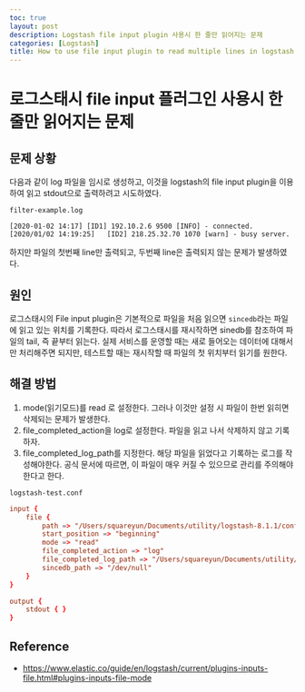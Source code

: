 ```yaml
---
toc: true
layout: post
description: Logstash file input plugin 사용시 한 줄만 읽어지는 문제
categories: [Logstash]
title: How to use file input plugin to read multiple lines in logstash.
---
```


# 로그스태시 file input 플러그인 사용시 한 줄만 읽어지는 문제

## 문제 상황

다음과 같이 log 파일을 임시로 생성하고, 이것을 logstash의 file input plugin을 이용하여 읽고 stdout으로 출력하려고 시도하였다.

`filter-example.log`

```log
[2020-01-02 14:17] [ID1] 192.10.2.6 9500 [INFO] - connected.
[2020/01/02 14:19:25]   [ID2] 218.25.32.70 1070 [warn] - busy server.
```

하지만 파일의 첫번째 line만 출력되고, 두번째 line은 출력되지 않는 문제가 발생하였다.

## 원인

로그스태시의 File input plugin은 기본적으로 파일을 처음 읽으면 `sincedb`라는 파일에 읽고 있는 위치를 기록한다.
따라서 로그스태시를 재시작하면 sinedb를 참조하여 파일의 tail, 즉 끝부터 읽는다.
실제 서비스를 운영할 때는 새로 들어오는 데이터에 대해서만 처리해주면 되지만, 테스트할 때는 재시작할 때 파일의 첫 위치부터 읽기를 원한다.

## 해결 방법

1. mode(읽기모드)를 read 로 설정한다. 그러나 이것만 설정 시 파일이 한번 읽히면 삭제되는 문제가 발생한다.
2. file_completed_action을 log로 설정한다. 파일을 읽고 나서 삭제하지 않고 기록하자.
3. file_completed_log_path를 지정한다. 해당 파일을 읽었다고 기록하는 로그를 작성해야한다. 공식 문서에 따르면, 이 파일이 매우 커질 수 있으므로 관리를 주의해야 한다고 한다.

`logstash-test.conf`

```conf
input {
	file {
		path => "/Users/squareyun/Documents/utility/logstash-8.1.1/config/filter-example.log"
		start_position => "beginning"
		mode => "read"
		file_completed_action => "log"
		file_completed_log_path => "/Users/squareyun/Documents/utility/logstash-8.1.1/config/test.log"
		sincedb_path => "/dev/null"
	}
}

output {
    stdout { }
}
```

## Reference

- https://www.elastic.co/guide/en/logstash/current/plugins-inputs-file.html#plugins-inputs-file-mode
